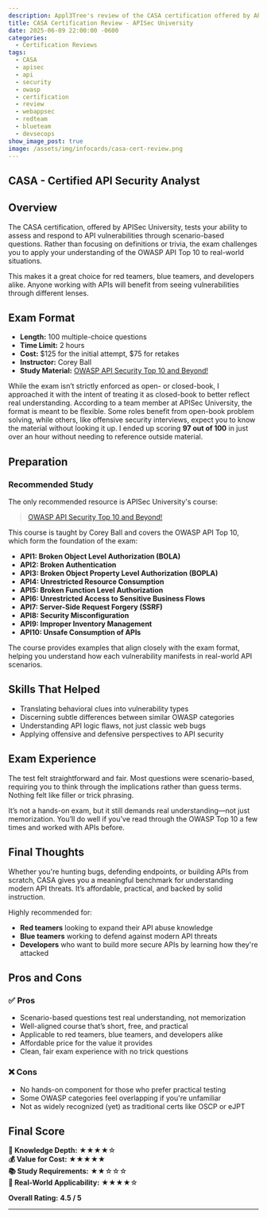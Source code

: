 ```yaml
---
description: Appl3Tree's review of the CASA certification offered by APISec University
title: CASA Certification Review - APISec University
date: 2025-06-09 22:00:00 -0600
categories:
  - Certification Reviews
tags:
  - CASA
  - apisec
  - api
  - security
  - owasp
  - certification
  - review
  - webappsec
  - redteam
  - blueteam
  - devsecops
show_image_post: true
image: /assets/img/infocards/casa-cert-review.png
---
```


## CASA - Certified API Security Analyst

## Overview

The CASA certification, offered by APISec University, tests your ability to assess and respond to API vulnerabilities through scenario-based questions. Rather than focusing on definitions or trivia, the exam challenges you to apply your understanding of the OWASP API Top 10 to real-world situations.

This makes it a great choice for red teamers, blue teamers, and developers alike. Anyone working with APIs will benefit from seeing vulnerabilities through different lenses.

## Exam Format

- **Length:** 100 multiple-choice questions  
- **Time Limit:** 2 hours  
- **Cost:** $125 for the initial attempt, $75 for retakes  
- **Instructor:** Corey Ball  
- **Study Material:** [OWASP API Security Top 10 and Beyond!](https://www.apisecuniversity.com/courses/owasp-api-security-top-10-and-beyond)

While the exam isn’t strictly enforced as open- or closed-book, I approached it with the intent of treating it as closed-book to better reflect real understanding. According to a team member at APISec University, the format is meant to be flexible. Some roles benefit from open-book problem solving, while others, like offensive security interviews, expect you to know the material without looking it up. I ended up scoring **97 out of 100** in just over an hour without needing to reference outside material.

## Preparation

### Recommended Study

The only recommended resource is APISec University's course:

> [OWASP API Security Top 10 and Beyond!](https://www.apisecuniversity.com/courses/owasp-api-security-top-10-and-beyond)

This course is taught by Corey Ball and covers the OWASP API Top 10, which form the foundation of the exam:

- **API1: Broken Object Level Authorization (BOLA)**  
- **API2: Broken Authentication**  
- **API3: Broken Object Property Level Authorization (BOPLA)**  
- **API4: Unrestricted Resource Consumption**  
- **API5: Broken Function Level Authorization**  
- **API6: Unrestricted Access to Sensitive Business Flows**  
- **API7: Server-Side Request Forgery (SSRF)**  
- **API8: Security Misconfiguration**  
- **API9: Improper Inventory Management**  
- **API10: Unsafe Consumption of APIs**

The course provides examples that align closely with the exam format, helping you understand how each vulnerability manifests in real-world API scenarios.

## Skills That Helped

- Translating behavioral clues into vulnerability types  
- Discerning subtle differences between similar OWASP categories  
- Understanding API logic flaws, not just classic web bugs  
- Applying offensive and defensive perspectives to API security

## Exam Experience

The test felt straightforward and fair. Most questions were scenario-based, requiring you to think through the implications rather than guess terms. Nothing felt like filler or trick phrasing.

It’s not a hands-on exam, but it still demands real understanding—not just memorization. You’ll do well if you’ve read through the OWASP Top 10 a few times and worked with APIs before.

## Final Thoughts

Whether you're hunting bugs, defending endpoints, or building APIs from scratch, CASA gives you a meaningful benchmark for understanding modern API threats. It’s affordable, practical, and backed by solid instruction.

Highly recommended for:

- **Red teamers** looking to expand their API abuse knowledge  
- **Blue teamers** working to defend against modern API threats  
- **Developers** who want to build more secure APIs by learning how they're attacked

## Pros and Cons

### ✅ Pros
- Scenario-based questions test real understanding, not memorization  
- Well-aligned course that’s short, free, and practical  
- Applicable to red teamers, blue teamers, and developers alike  
- Affordable price for the value it provides  
- Clean, fair exam experience with no trick questions

### ❌ Cons
- No hands-on component for those who prefer practical testing  
- Some OWASP categories feel overlapping if you're unfamiliar  
- Not as widely recognized (yet) as traditional certs like OSCP or eJPT

## Final Score

**🧠 Knowledge Depth:** ★★★★☆  
**💰 Value for Cost:** ★★★★★  
**📚 Study Requirements:** ★★☆☆☆  
**🧪 Real-World Applicability:** ★★★★☆  

**Overall Rating:** **4.5 / 5**

---